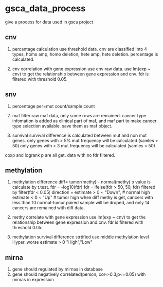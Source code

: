 # gsca_data_process
give a process for data used in gsca project
## cnv
1. percantage calculation use threshold data.
cnv are classified into 4 types, homo amp, homo deletion, hete amp, hete deletion. percentage is calculated.

2. cnv correlation with gene expression use cnv raw data.
use lm(exp ~ cnv) to get the relationship between gene expression and cnv.
fdr is filtered with threshold 0.05. 

## snv
1. percentage
per=mut count/sample count

2. maf
filter raw maf data, only some rows are remained.
cancer type infomation is added as clinical part of maf, and maf part to make cancer type selection available.
save them as maf object.

3. survival
survival difference is calculated between mut and non mut genes.
only genes with > 5% mut frequency will be calculated.(samles > 50)
only genes with > 3 mut frequency will be calculated.(samles < 50)

coxp and logrank p are all get.
data with no fdr filtered.

## methylation
1. methylation difference
diff= tumor(methy) - normal(methy)
p value is calculate by t.test.
fdr = -log10(fdr)
fdr = ifelse(fdr > 50, 50, fdr)
filtered by filter(fdr < 0.05)
direction = estimate > 0 ~ "Down", # normal high
        estimate < 0 ~ "Up" # tumor high
when diff methy is get, cancers with less than 10 normal-tumor paired sample will be droped, and only 14 cancers are remained with diff data.


2. methy correlate with gene expression
use lm(exp ~ cnv) to get the relationship between gene expression and cnv.
fdr is filtered with threshold 0.05.

3. methylation survival difference
strtified use middle methylation level
Hyper_worse estimate > 0  "High","Low"
## mirna
1. gene should regulated by mirnas in database
2. gene should negatively correlated(person, cor<-0.3,p<=0.05) with mirnas in expression

